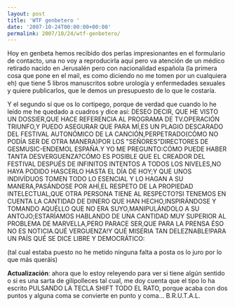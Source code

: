 ```yaml
---
layout: post
title: 'WTF genbetero '
date: '2007-10-24T00:00:00+00:00'
permalink: 2007/10/24/wtf-genbetero/
---
```

Hoy en genbeta hemos recibido dos perlas impresionantes en el formulario de contacto, una no voy a reproducirla aquí pero va atención de un médico retirado nacido en Jerusalén pero con nacionalidad española (la primera cosa que pone en el mail, es como diciendo no me tomen por un cualquiera eh) que tiene 5 libros manuscritos sobre urología y enfermedades sexuales y quiere publicarlos, que le demos un presupuesto de lo que le costaría. 

Y el segundo sí que os lo cortipego, porque de verdad que cuando lo he leído me he quedado a cuadros y dice así: DESEO DECIR, QUE HE VISTO UN DOSSIER,QUE HACE REFERENCIA AL PROGRAMA DE
TV.OPERACIÓN TRIUNFO,Y PUEDO ASEGURAR QUE PARA MÍ,ES UN PLAGIO DESCARADO
DEL FESTIVAL AUTONÓMICO DE LA CANCIÓN,PERPETRADO(CÓMO NO PODÍA SER DE
OTRA MANERA)POR LOS "SEÑORES"DIRECTORES DE GESMUSIC-ENDEMOL ESPAÑA.Y YO
ME PREGUNTO:CÓMO PUEDE HABER TANTA DESVERGUENZA?CÓMO ES POSIBLE QUE EL
CREADOR DEL FESTIVAL DESPUÉS DE INFINITOS INTENTOS A TODOS LOS NIVELES,NO
HAYA PODIDO HASCERLO HASTA EL DÍA DE HOY;Y QUE UNOS INDIVÍDUOS TOMEN TODO
LO ESENCIAL Y LO HAGAN A SU MANERA,PASÁNDOSE POR AHÍ,EL RESPETO DE LA
PROPIEDAD INTELECTUAL,QUE OTRA PERSONA TIENE AL RESPECTO?SI TENEMOS EN
CUENTA LA CANTIDAD DE DINERO QUE HAN HECHO,INSPIRÁNDOSE Y TOMANDO AQUÉLLO
QUE NO ERA SUYO,MANIPULÁNDOLO A SU ANTOJO;ESTARÍAMOS HABLANDO DE UNA
CANTIDAD MUY SUPERIOR AL PROBLEMA DE MARVELLA,PERO PARACE SER,QUE PARA LA
PRENSA ÉSO NO ES NOTICIA.QUÉ VERGUENZA!Y QUÉ MISERIA TAN DELEZNABLE!PARA
UN PAÍS QUÉ SE DICE LIBRE Y DEMOCRÁTICO:

(tal cual estaba puesto no he metido ninguna falta a posta os lo juro por lo que más queráis)

<strong>Actualización</strong>: ahora que lo estoy releyendo para ver si tiene algún sentido o si es una sarta de gilipolleces tal cual, me doy cuenta que el tipo lo ha escrito PULSANDO LA TECLA SHIFT TODO EL RATO, porque acaba con dos puntos y alguna coma se convierte en punto y coma... B.R.U.T.A.L.
